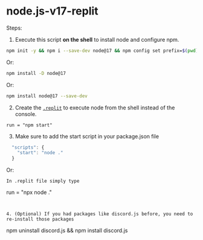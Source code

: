 # node.js-v17-replit



Steps:

1. Execute this script **on the shell** to install node and configure npm.
```sh
npm init -y && npm i --save-dev node@17 && npm config set prefix=$(pwd)/node_modules/node && export PATH=$(pwd)/node_modules/node/bin:$PATH
```
Or:

```sh
npm install -D node@17
```
Or:

```sh
npm install node@17 --save-dev
```


2. Create the [`.replit`](https://docs.repl.it/repls/dot-replit) to execute node from the shell instead of the console.
```
run = "npm start"
```


3. Make sure to add the start script in your package.json file
```js
  "scripts": {
    "start": "node ."
  }
```
Or:
```
In .replit file simply type
```
run = "npx node ."
```


4. (Optional) If you had packages like discord.js before, you need to re-install those packages
```
npm uninstall discord.js && npm install discord.js
```
